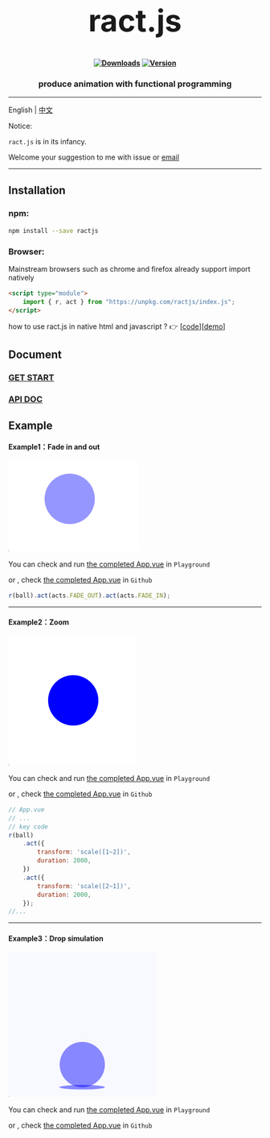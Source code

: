 <h1 align="center" style="font-size:60px;font-weight:bolder">ract.js</h1>

<h4 align="center">

[![Downloads][npm-downloads-src]][npm-downloads-href]
[![Version][npm-version-src]][npm-version-href]

</h4>

<h3 align="center">produce animation with functional programming</h3>

---

English | [中文](https://r1ader.gitbook.io/ractjs_cn/)

Notice:

`ract.js` is in its infancy.

Welcome your suggestion to me with issue or <a href="mailto:r1ader.v1@gmail.com?">email</a>

[npm-downloads-src]: https://img.shields.io/npm/dt/ractjs.svg?style=flat&color=darkgreen
[npm-downloads-href]: https://www.npmjs.com/package/ractjs

[npm-version-src]: https://img.shields.io/npm/v/ractjs/latest.svg?style=flat&color=darkorange&label=version
[npm-version-href]: https://www.npmjs.com/package/ractjs

---

## Installation

### npm:
```bash
npm install --save ractjs 
```

### Browser:
Mainstream browsers such as chrome and firefox already support import natively

```html
<script type="module">
    import { r, act } from "https://unpkg.com/ractjs/index.js";
</script>
```
how to use ract.js in native html and javascript ? 👉
[[code](https://github.com/r1ader/ractjs/blob/main/code/test.html)][[demo](https://r1ader.github.io/r_animate/code/test.html)]



## Document

### [GET START](https://r1ader.gitbook.io/ractjs/get_start)

### [API DOC](https://r1ader.gitbook.io/ractjs/api_doc)



## Example

#### Example1：Fade in and out

![](./image/example_1_cn.gif)

You can check and run [the completed App.vue](https://stackblitz.com/edit/vue-ufvvux) in `Playground`

or , check [the completed App.vue](https://github.com/r1ader/ractjs/blob/main/code/example_1.vue) in `Github`

```javascript
r(ball).act(acts.FADE_OUT).act(acts.FADE_IN);
```

---

#### Example2：Zoom

![](./image/example_2_cn.gif)


You can check and run [the completed App.vue](https://stackblitz.com/edit/vue-zpshvy) in `Playground`

or , check [the completed App.vue](https://github.com/r1ader/ractjs/blob/main/code/example_2.vue) in `Github`

```javascript
// App.vue
// ...
// key code
r(ball)
    .act({
        transform: 'scale([1~2])',
        duration: 2000,
    })
    .act({
        transform: 'scale([2~1])',
        duration: 2000,
    });
//...
```

---

#### Example3：Drop simulation

![](./image/example_3_cn.gif)

You can check and run [the completed App.vue](https://stackblitz.com/edit/vue-fdkv5z) in `Playground`

or , check [the completed App.vue](https://github.com/r1ader/ractjs/blob/main/code/example_3.vue) in `Github`

